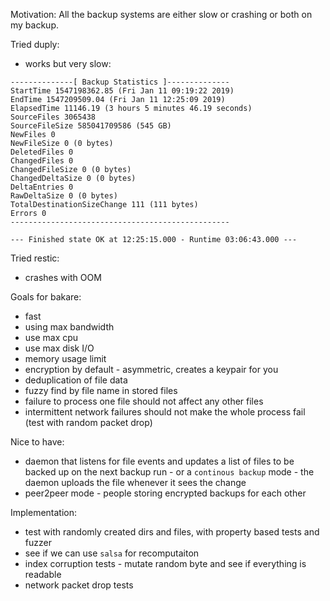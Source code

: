 Motivation:
All the backup systems are either slow or crashing or both on my backup.

Tried duply:
* works but very slow:
```
--------------[ Backup Statistics ]--------------
StartTime 1547198362.85 (Fri Jan 11 09:19:22 2019)
EndTime 1547209509.04 (Fri Jan 11 12:25:09 2019)
ElapsedTime 11146.19 (3 hours 5 minutes 46.19 seconds)
SourceFiles 3065438
SourceFileSize 585041709586 (545 GB)
NewFiles 0
NewFileSize 0 (0 bytes)
DeletedFiles 0
ChangedFiles 0
ChangedFileSize 0 (0 bytes)
ChangedDeltaSize 0 (0 bytes)
DeltaEntries 0
RawDeltaSize 0 (0 bytes)
TotalDestinationSizeChange 111 (111 bytes)
Errors 0
-------------------------------------------------

--- Finished state OK at 12:25:15.000 - Runtime 03:06:43.000 ---
```

Tried restic:
* crashes with OOM


Goals for bakare:
* fast
* using max bandwidth
* use max cpu
* use max disk I/O
* memory usage limit
* encryption by default - asymmetric, creates a keypair for you
* deduplication of file data
* fuzzy find by file name in stored files
* failure to process one file should not affect any other files
* intermittent network failures should not make the whole process fail (test with random packet drop)

Nice to have:
* daemon that listens for file events and updates a list of files to be backed up on the next backup run - or a `continous backup` mode - the daemon uploads the file whenever it sees the change
* peer2peer mode - people storing encrypted backups for each other

Implementation:
* test with randomly created dirs and files, with property based tests and fuzzer
* see if we can use `salsa` for recomputaiton
* index corruption tests - mutate random byte and see if everything is readable
* network packet drop tests

